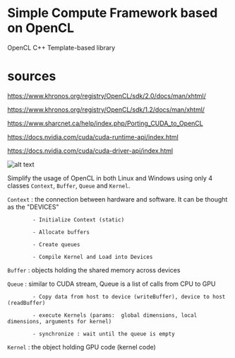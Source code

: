 # Simple Compute Framework based on OpenCL

OpenCL C++ Template-based library

# sources

https://www.khronos.org/registry/OpenCL/sdk/2.0/docs/man/xhtml/

https://www.khronos.org/registry/OpenCL/sdk/1.2/docs/man/xhtml/

https://www.sharcnet.ca/help/index.php/Porting_CUDA_to_OpenCL

https://docs.nvidia.com/cuda/cuda-runtime-api/index.html

https://docs.nvidia.com/cuda/cuda-driver-api/index.html

![alt text](https://raw.githubusercontent.com/khanh1412/opencl/opencl200/images/20181216_204709.jpg)

Simplify the usage of OpenCL in both Linux and Windows using only 4 classes `Context`, `Buffer`, `Queue` and `Kernel`.

`Context` : the connection between hardware and software. It can be thought as the "DEVICES"

            - Initialize Context (static)
            
            - Allocate buffers
            
            - Create queues
            
            - Compile Kernel and Load into Devices

`Buffer` : objects holding the shared memory across devices

`Queue` : similar to CUDA stream, Queue is a list of calls from CPU to GPU

            - Copy data from host to device (writeBuffer), device to host (readBuffer)
            
            - execute Kernels (params:  global dimensions, local dimensions, arguments for kernel)
            
            - synchronize : wait until the queue is empty

`Kernel` : the object holding GPU code (kernel code)
